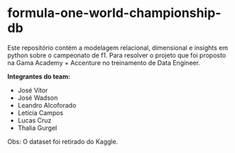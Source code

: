 # formula-one-world-championship-db

  Este repositório contém a modelagem relacional, dimensional e insights em python sobre o campeonato de f1.
Para resolver o projeto que foi proposto na Gama Academy + Accenture no treinamento de Data Engineer.

**Integrantes do team:**
- José Vítor
- José Wadson
- Leandro Alcoforado
- Letícia Campos
- Lucas Cruz
- Thalia Gurgel

Obs: O dataset foi retirado do Kaggle.

